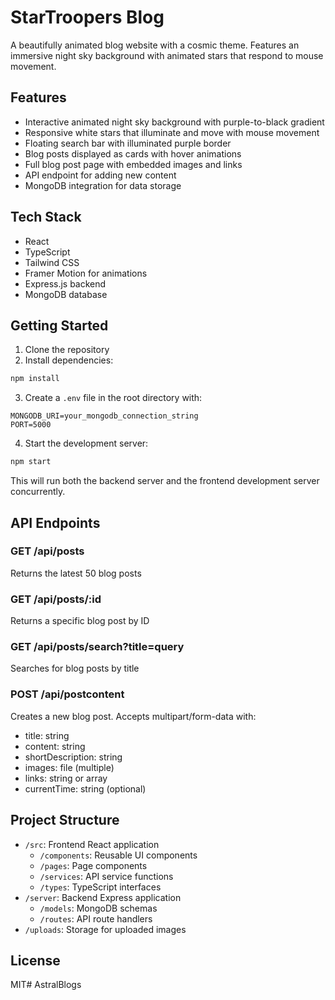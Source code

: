 # StarTroopers Blog

A beautifully animated blog website with a cosmic theme. Features an immersive night sky background with animated stars that respond to mouse movement.

## Features

- Interactive animated night sky background with purple-to-black gradient
- Responsive white stars that illuminate and move with mouse movement
- Floating search bar with illuminated purple border
- Blog posts displayed as cards with hover animations
- Full blog post page with embedded images and links
- API endpoint for adding new content
- MongoDB integration for data storage

## Tech Stack

- React
- TypeScript
- Tailwind CSS
- Framer Motion for animations
- Express.js backend
- MongoDB database

## Getting Started

1. Clone the repository
2. Install dependencies:

```bash
npm install
```

3. Create a `.env` file in the root directory with:

```
MONGODB_URI=your_mongodb_connection_string
PORT=5000
```

4. Start the development server:

```bash
npm start
```

This will run both the backend server and the frontend development server concurrently.

## API Endpoints

### GET /api/posts
Returns the latest 50 blog posts

### GET /api/posts/:id
Returns a specific blog post by ID

### GET /api/posts/search?title=query
Searches for blog posts by title

### POST /api/postcontent
Creates a new blog post. Accepts multipart/form-data with:
- title: string
- content: string
- shortDescription: string
- images: file (multiple)
- links: string or array
- currentTime: string (optional)

## Project Structure

- `/src`: Frontend React application
  - `/components`: Reusable UI components
  - `/pages`: Page components
  - `/services`: API service functions
  - `/types`: TypeScript interfaces
- `/server`: Backend Express application
  - `/models`: MongoDB schemas
  - `/routes`: API route handlers
- `/uploads`: Storage for uploaded images

## License

MIT#   A s t r a l B l o g s  
 